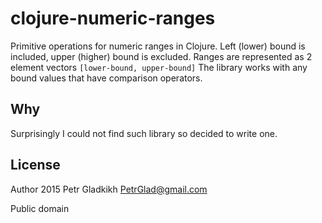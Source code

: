# clojure-numeric-ranges

Primitive operations for numeric ranges in Clojure.
Left (lower) bound is included, upper (higher) bound is excluded. 
Ranges are represented as 2 element vectors `[lower-bound, upper-bound]`
The library works with any bound values that have comparison operators.

## Why

Surprisingly I could not find such library so decided to write one.

## License

Author 2015 Petr Gladkikh <PetrGlad@gmail.com>

Public domain